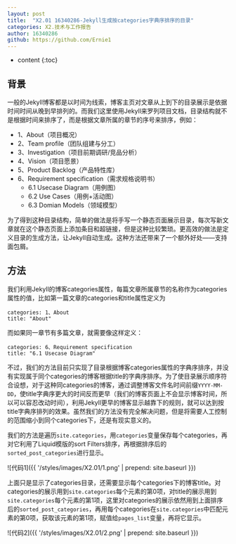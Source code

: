 ```yaml
---
layout: post
title:  "X2.01 16340286-Jekyll生成按categories字典序排序的目录"
categories: X2.技术与工作报告
author: 16340286
github: https://github.com/Ernie1
---
```


* content
{:toc}


## 背景
一般的Jekyll博客都是以时间为线索，博客主页对文章从上到下的目录展示是依据时间时间从晚到早排列的。而我们这里使用Jekyll来罗列项目文档，目录结构就不是根据时间来排序了，而是根据文章所属的章节的序号来排序，例如：

* 1、About（项目概况）
* 2、Team profile（团队组建与分工）
* 3、Investigation（项目前期调研/竞品分析）
* 4、Vision（项目愿景）
* 5、Product Backlog（产品特性库）
* 6、Requirement specification（需求规格说明书）
    - 6.1 Usecase Diagram（用例图）
    - 6.2 Use Cases（用例+活动图）
    - 6.3 Domian Models（领域模型）

为了得到这种目录结构，简单的做法是将手写一个静态页面展示目录，每次写新文章就在这个静态页面上添加条目和超链接，但是这种比较繁琐。更高效的做法是定义目录的生成方法，让Jekyll自动生成。这种方法还带来了一个额外好处——支持面包屑。

## 方法
我们利用Jekyll的博客categories属性，每篇文章所属章节的名称作为categories属性的值，比如第一篇文章的categories和title属性定义为

```
categories: 1、About
title: "About"
```

而如果同一章节有多篇文章，就需要像这样定义：

```
categories: 6、Requirement specification
title: "6.1 Usecase Diagram"
```

不过，我们的方法目前只实现了目录根据博客categories属性的字典序排序，并没有实现属于同个categories的博客根据title的字典序排序。为了使目录展示顺序符合设想，对于这种同categories的博客，通过调整博客文件名时间前缀`YYYY-MM-DD`，使title字典序更大的时间反而更早（我们的博客页面上不会显示博客时间，所以可以容忍改动时间），利用Jekyll更早的博客显示越靠下的规则，就可以达到按title字典序排列的效果。虽然我们的方法没有完全解决问题，但是将需要人工控制的范围缩小到同个categories下，还是有现实意义的。

我们的方法是遍历`site.categories`，用`categories`变量保存每个categories，再对它利用了Liquid模版的sort Filters排序，再根据排序后的`sorted_post_categories`进行显示。

![代码1]({{ '/styles/images/X2.01/1.png' | prepend: site.baseurl }})

上面只是显示了categories目录，还需要显示每个categories下的博客title。对categories的展示用到`site.categories`每个元素的第0项，对title的展示用到`site.categories`每个元素的第1项，这里对categories的展示依然用到上面排序后的`sorted_post_categories`，再用每个categories在`site.categories`中匹配元素的第0项，获取该元素的第1项，赋值给`pages_list`变量，再将它显示。

![代码2]({{ '/styles/images/X2.01/2.png' | prepend: site.baseurl }})